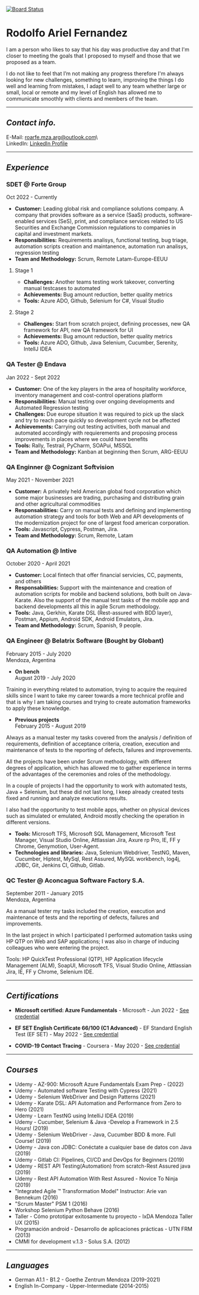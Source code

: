 [![Board Status](https://dev.azure.com/rodosdet/bf40e067-4e38-4547-b495-c47175630692/58f6e7a6-6c52-4025-a5b7-10cf725d2ce4/_apis/work/boardbadge/ab8dcaa3-4fb0-4765-a9cf-72cdea72292d?columnOptions=1)](https://dev.azure.com/rodosdet/bf40e067-4e38-4547-b495-c47175630692/_boards/board/t/58f6e7a6-6c52-4025-a5b7-10cf725d2ce4/Microsoft.RequirementCategory/)
# Rodolfo Ariel Fernandez  
  
I am a person who likes to say that his day was productive day and that I'm closer to meeting the goals that I proposed to myself and those that we proposed as a team.  
  
I do not like to feel that I’m not making any progress therefore I'm always looking for new challenges, something to learn, improving the things I do well and learning from mistakes, I adapt well to any team whether large or small, local or remote and my level of English has allowed me to communicate smoothly with clients and members of the team.    

***
  
## ***Contact info.***  
E-Mail: [roarfe.mza.arg@outlook.com](mailto:roarfe.mza.arg@outlook.com)\  
LinkedIn: [LinkedIn Profile](https://www.linkedin.com/in/fernandezrodolfo/)  

***
  
## ***Experience***  
  
### SDET @ Forte Group   
Oct 2022 - Currently  
  
* **Customer:** Leading global risk and compliance solutions company. A company that provides software as a service (SaaS) products, software-enabled services (SeS), print, and compliance services related to US Securities and Exchange Commission regulations to companies in capital and investment markets.    
* **Responsibilities:**  Requirements analisys, functional testing, bug triage, automation scripts creation and maintanence, automation run analisys, regression testing  
* **Team and Methodology:** Scrum, Remote Latam-Europe-EEUU  

1. Stage 1
	* **Challenges:**   Another teams testing work takeover, converting manual testcases to automated  
	* **Achievements:**   Bug amount reduction, better quality metrics  
	* **Tools:**   Azure ADO, Github, Selenium for C#, Visual Studio

2. Stage 2
	* **Challenges:**   Start from scratch project, defining processes, new QA framework for API, new QA framework for UI 
	* **Achievements:**   Bug amount reduction, better quality metrics  
	* **Tools:**   Azure ADO, Github, Java Selenium, Cucumber, Serenity, IntellJ IDEA  
  
### QA Tester @ Endava  
Jan 2022 - Sept 2022  
  
* **Customer:** One of the key players in the area of hospitality workforce, inventory management and cost-control operations platform    
* **Responsibilities:** Manual testing over ongoing developments and Automated Regression testing     
* **Challenges:** Due europe situation it was required to pick up the slack and try to reach pace quickly so development cycle not be affected    
* **Achievements:** Carrying out testing activities, both manual and automated accordingly with requierements and proposing process improvements in places where we could have benefits    
* **Tools:** Rally, Testrail, PyCharm, SOAPui, MSSQL    
* **Team and Methodology:** Kanban at beginning then Scrum, ARG-EEUU  
  
### QA Enginner @ Cognizant Softvision    
May 2021 - November 2021  
  
* **Customer:** A privately held American global food corporation which some major businesses are trading, purchasing and distributing grain and other agricultural commodities  
* **Responsabilities:** Carry on manual tests and defining and implementing automation strategy and tools for both Web and API developments of the modernization project for one of largest food american corporation.  
* **Tools:** Javascript, Cypress, Postman, Jira.  
* **Team and Methodology:** Scrum, Remote, Latam  
  
### QA Automation @ Intive  
October 2020 - April 2021  
  
* **Customer:** Local fintech that offer financial servicies, CC, payments, and others  
* **Responsabilities:** Support with the maintenance and creation of automation scripts for mobile and backend solutions, both built on Java-Karate. Also the support of the manual test tasks of the mobile app and backend developments all this in agile Scrum methodology.  
* **Tools:** Java, Gerkhin, Karate DSL (Rest-assured with BDD layer), Postman, Appium, Android SDK, Android Emulators, Jira.  
* **Team and Methodology:** Scrum, Spanish, 9 people.  
  
### QA Engineer @ Belatrix Software (Bought by Globant)  
February 2015 - July 2020  
Mendoza, Argentina  
  
* **On bench**  
August 2019 - July 2020  
  
Training in everything related to automation, trying to acquire the required skills since I want to take my career towards a more technical profile and that is why I am taking courses and trying to create automation frameworks to apply these knowledge.  
  
* **Previous projects**  
February 2015 - August 2019  
  
Always as a manual tester my tasks covered from the analysis / definition of requirements, definition of acceptance criteria, creation, execution and maintenance of tests to the reporting of defects, failures and improvements.  
  
All the projects have been under Scrum methodology, with different degrees of application, which has allowed me to gather experience in terms of the advantages of the ceremonies and roles of the methodology.  
  
In a couple of projects I had the opportunity to work with automated tests, Java + Selenium, but these did not last long, I keep already created tests fixed and running and analyze executions results.  
  
I also had the opportunity to test mobile apps, whether on physical devices such as simulated or emulated, Android mostly checking the operation in different versions.  
  
* **Tools:** Microsoft TFS, Microsoft SQL Management, Microsoft Test Manager, Visual Studio Online, Attlassian Jira, Axure rp Pro, IE, FF y Chrome, Genymotion, User-Agent.  
* **Technologies and libraries:** Java, Selenium Webdriver, TestNG, Maven, Cucumber, Hiptest, MySql, Rest Assured, MySQL workbench, log4j, JDBC, Git, Jenkins CI, Github, Gitlab.  
  
### QC Tester @ Aconcagua Software Factory S.A.  
September 2011 - January 2015  
Mendoza, Argentina  
  
As a manual tester my tasks included the creation, execution and maintenance of tests and the reporting of defects, failures and improvements.  
  
In the last project in which I participated I performed automation tasks using HP QTP on Web and SAP applications; I was also in charge of inducing colleagues who were entering the project.  
  
Tools: HP QuickTest Professional (QTP), HP Application lifecycle Management (ALM), SoapUI, Microsoft TFS, Visual Studio Online, Attlassian Jira,  IE, FF y Chrome, Selenium IDE.  

***
  
## ***Certifications***  
  
* **Microsoft certified: Azure Fundamentals** - Microsoft - Jun 2022 - [See credential](https://www.credly.com/badges/59535e38-d4dc-48aa-91ab-aa8e35cabe19?source=linked_in_profile)  
  
* **EF SET English Certificate 66/100 (C1 Advanced)** - EF Standard English Test (EF SET) - May 2022 - [See credential](https://www.efset.org/cert/tJ8gFY)   
  
* **COVID-19 Contact Tracing** - Coursera - May 2020 - [See credential](https://www.coursera.org/account/accomplishments/certificate/KU3B8PHEMKJ6)  

***

## ***Courses***  
  
* Udemy - AZ-900: Microsoft Azure Fundamentals Exam Prep - (2022)  
* Udemy - Automated software Testing with Cypress (2021)  
* Udemy - Selenium WebDriver and Design Patterns (2021)  
* Udemy - Karate DSL: API Automation and Performance from Zero to Hero (2021)  
* Udemy - Learn TestNG using IntelliJ IDEA (2019)  
* Udemy - Cucumber, Selenium & Java -Develop a Framework in 2.5 Hours! (2019)  
* Udemy - Selenium WebDriver - Java, Cucumber BDD & more. Full Course! (2019)  
* Udemy - Java con JDBC: Conéctate a cualquier base de datos con Java (2019)  
* Udemy - Gitlab CI: Pipelines, CI/CD and DevOps for Beginners (2019)  
* Udemy - REST API Testing(Automation) from scratch-Rest Assured java (2019)  
* Udemy - Rest API Automation With Rest Assured - Novice To Ninja (2019)  
* "Integrated Agile ™ Transformation Model" Instructor: Arie van Bennekum (2016)  
* "Scrum Master" PSM 1 (2016)  
* Workshop Selenium Python Behave (2016)  
* Taller - Cómo prototipar exitosamente tu proyecto - IxDA Mendoza Taller UX (2015)  
* Programación android - Desarrollo de aplicaciones prácticas - UTN FRM (2013)  
* CMMI for development v.1.3 - Solus S.A. (2012)  

***

## ***Languages***  
  
* German A1.1 - B1.2 - Goethe Zentrum Mendoza (2019-2021)  
* English In-Company - Upper-Intermediate (2014-2015)